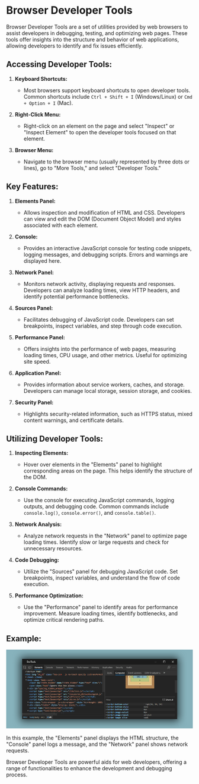 # Browser Developer Tools

Browser Developer Tools are a set of utilities provided by web browsers to assist developers in debugging, testing, and optimizing web pages. These tools offer insights into the structure and behavior of web applications, allowing developers to identify and fix issues efficiently.

## Accessing Developer Tools:

1. **Keyboard Shortcuts:**

   - Most browsers support keyboard shortcuts to open developer tools. Common shortcuts include `Ctrl + Shift + I` (Windows/Linux) or `Cmd + Option + I` (Mac).

2. **Right-Click Menu:**

   - Right-click on an element on the page and select "Inspect" or "Inspect Element" to open the developer tools focused on that element.

3. **Browser Menu:**
   - Navigate to the browser menu (usually represented by three dots or lines), go to "More Tools," and select "Developer Tools."

## Key Features:

1. **Elements Panel:**

   - Allows inspection and modification of HTML and CSS. Developers can view and edit the DOM (Document Object Model) and styles associated with each element.

2. **Console:**

   - Provides an interactive JavaScript console for testing code snippets, logging messages, and debugging scripts. Errors and warnings are displayed here.

3. **Network Panel:**

   - Monitors network activity, displaying requests and responses. Developers can analyze loading times, view HTTP headers, and identify potential performance bottlenecks.

4. **Sources Panel:**

   - Facilitates debugging of JavaScript code. Developers can set breakpoints, inspect variables, and step through code execution.

5. **Performance Panel:**

   - Offers insights into the performance of web pages, measuring loading times, CPU usage, and other metrics. Useful for optimizing site speed.

6. **Application Panel:**

   - Provides information about service workers, caches, and storage. Developers can manage local storage, session storage, and cookies.

7. **Security Panel:**
   - Highlights security-related information, such as HTTPS status, mixed content warnings, and certificate details.

## Utilizing Developer Tools:

1. **Inspecting Elements:**

   - Hover over elements in the "Elements" panel to highlight corresponding areas on the page. This helps identify the structure of the DOM.

2. **Console Commands:**

   - Use the console for executing JavaScript commands, logging outputs, and debugging code. Common commands include `console.log()`, `console.error()`, and `console.table()`.

3. **Network Analysis:**

   - Analyze network requests in the "Network" panel to optimize page loading times. Identify slow or large requests and check for unnecessary resources.

4. **Code Debugging:**

   - Utilize the "Sources" panel for debugging JavaScript code. Set breakpoints, inspect variables, and understand the flow of code execution.

5. **Performance Optimization:**
   - Use the "Performance" panel to identify areas for performance improvement. Measure loading times, identify bottlenecks, and optimize critical rendering paths.

## Example:

![Developer Tools Example](./developer_tools_example.png)

In this example, the "Elements" panel displays the HTML structure, the "Console" panel logs a message, and the "Network" panel shows network requests.

Browser Developer Tools are powerful aids for web developers, offering a range of functionalities to enhance the development and debugging process.

